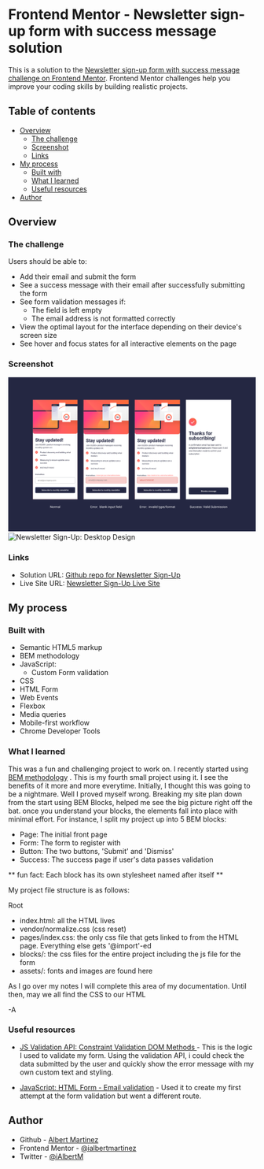 # Frontend Mentor - Newsletter sign-up form with success message solution

This is a solution to the [Newsletter sign-up form with success message challenge on Frontend Mentor](https://www.frontendmentor.io/challenges/newsletter-signup-form-with-success-message-3FC1AZbNrv). Frontend Mentor challenges help you improve your coding skills by building realistic projects.

## Table of contents

- [Overview](#overview)
  - [The challenge](#the-challenge)
  - [Screenshot](#screenshot)
  - [Links](#links)
- [My process](#my-process)
  - [Built with](#built-with)
  - [What I learned](#what-i-learned)
  - [Useful resources](#useful-resources)
- [Author](#author)

## Overview

### The challenge

Users should be able to:

- Add their email and submit the form
- See a success message with their email after successfully submitting the form
- See form validation messages if:
  - The field is left empty
  - The email address is not formatted correctly
- View the optimal layout for the interface depending on their device's screen size
- See hover and focus states for all interactive elements on the page

### Screenshot

![Newsletter Sign-Up: Mobile Design](./assets/images/mobile-design_sign-up-01.png)![Newsletter Sign-Up: Desktop Design](./assets/images/desktop-design_sign-up-02.png)

### Links

- Solution URL: [Github repo for Newsletter Sign-Up](https://ialbertmartinez.github.io/newsletter-sign-up/)
- Live Site URL: [Newsletter Sign-Up Live Site](https://ialbertmartinez.github.io/newsletter-sign-up/)

## My process

### Built with

- Semantic HTML5 markup
- BEM methodology
- JavaScript:
  - Custom Form validation
- CSS
- HTML Form
- Web Events
- Flexbox
- Media queries
- Mobile-first workflow
- Chrome Developer Tools

### What I learned

This was a fun and challenging project to work on. I recently started using [BEM methodology](https://en.bem.info/methodology/key-concepts/) . This is my fourth small project using it. I see the benefits of it more and more everytime. Initially, I thought this was going to be a nightmare. Well I proved myself wrong. Breaking my site plan down from the start using BEM Blocks, helped me see the big picture right off the bat. once you understand your blocks, the elements fall into place with minimal effort. For instance,
I split my project up into 5 BEM blocks:

- Page: The initial front page
- Form: The form to register with
- Button: The two buttons, 'Submit' and 'Dismiss'
- Success: The success page if user's data passes validation

** fun fact: Each block has its own stylesheet named after itself **

My project file structure is as follows:

Root

- index.html: all the HTML lives
- vendor/normalize.css (css reset)
- pages/index.css: the only css file that gets linked to from the HTML page. Everything else gets '@import'-ed
- blocks/: the css files for the entire project including the js file for the form
- assets/: fonts and images are found here

As I go over my notes I will complete this area of my documentation.
Until then, may we all find the CSS to our HTML

-A

### Useful resources

- [JS Validation API: Constraint Validation DOM Methods ](https://www.w3schools.com/js/js_validation_api.asp) - This is the logic I used to validate my form. Using the validation API, i could check the data submitted by the user and quickly show the error message with my own custom text and styling.

- [JavaScript: HTML Form - Email validation](https://www.w3resource.com/javascript/form/email-validation.php) - Used it to create my first attempt at the form validation but went a different route.

## Author

- Github - [Albert Martinez](https://github.com/ialbertmartinez)
- Frontend Mentor - [@ialbertmartinez](https://www.frontendmentor.io/profile/ialbertmartinez)
- Twitter - [@iAlbertM](https://www.twitter.com/ialbertm)

